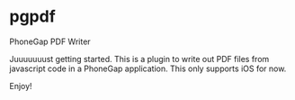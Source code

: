 pgpdf
=====

PhoneGap PDF Writer

Juuuuuuust getting started. This is a plugin to write out PDF files from javascript code in a PhoneGap application. This only supports iOS for now.

Enjoy!
